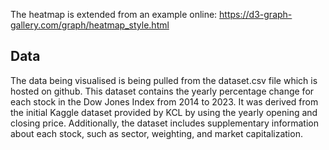 The heatmap is extended from an example online: https://d3-graph-gallery.com/graph/heatmap_style.html

## Data
The data being visualised is being pulled from the dataset.csv file which is hosted on github. This dataset contains the yearly percentage change for each stock in the Dow Jones Index from 2014 to 2023. It was derived from the initial Kaggle dataset provided by KCL by using the yearly opening and closing price. Additionally, the dataset includes supplementary information about each stock, such as sector, weighting, and market capitalization.


